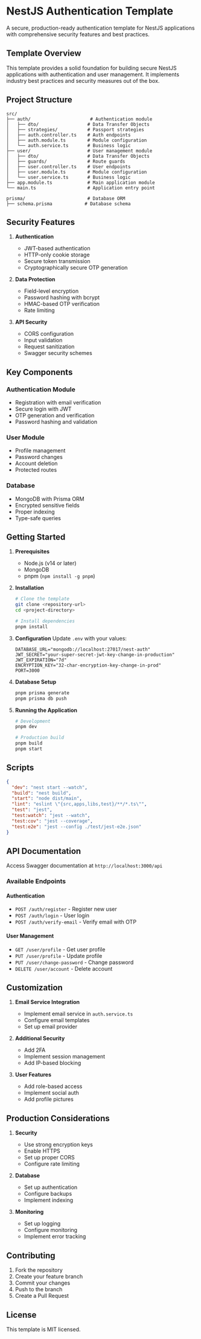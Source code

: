 # NestJS Authentication Template

A secure, production-ready authentication template for NestJS applications with comprehensive security features and best practices.

## Template Overview

This template provides a solid foundation for building secure NestJS applications with authentication and user management. It implements industry best practices and security measures out of the box.

## Project Structure

```
src/
├── auth/                      # Authentication module
│   ├── dto/                  # Data Transfer Objects
│   ├── strategies/           # Passport strategies
│   ├── auth.controller.ts    # Auth endpoints
│   ├── auth.module.ts        # Module configuration
│   └── auth.service.ts       # Business logic
├── user/                     # User management module
│   ├── dto/                  # Data Transfer Objects
│   ├── guards/               # Route guards
│   ├── user.controller.ts    # User endpoints
│   ├── user.module.ts        # Module configuration
│   └── user.service.ts       # Business logic
├── app.module.ts             # Main application module
└── main.ts                   # Application entry point

prisma/                       # Database ORM
├── schema.prisma            # Database schema
```

## Security Features

1. **Authentication**

   - JWT-based authentication
   - HTTP-only cookie storage
   - Secure token transmission
   - Cryptographically secure OTP generation

2. **Data Protection**

   - Field-level encryption
   - Password hashing with bcrypt
   - HMAC-based OTP verification
   - Rate limiting

3. **API Security**
   - CORS configuration
   - Input validation
   - Request sanitization
   - Swagger security schemes

## Key Components

### Authentication Module

- Registration with email verification
- Secure login with JWT
- OTP generation and verification
- Password hashing and validation

### User Module

- Profile management
- Password changes
- Account deletion
- Protected routes

### Database

- MongoDB with Prisma ORM
- Encrypted sensitive fields
- Proper indexing
- Type-safe queries

## Getting Started

1. **Prerequisites**

   - Node.js (v14 or later)
   - MongoDB
   - pnpm (`npm install -g pnpm`)

2. **Installation**

   ```bash
   # Clone the template
   git clone <repository-url>
   cd <project-directory>

   # Install dependencies
   pnpm install
   ```

3. **Configuration**
   Update `.env` with your values:

   ```env
   DATABASE_URL="mongodb://localhost:27017/nest-auth"
   JWT_SECRET="your-super-secret-jwt-key-change-in-production"
   JWT_EXPIRATION="7d"
   ENCRYPTION_KEY="32-char-encryption-key-change-in-prod"
   PORT=3000
   ```

4. **Database Setup**

   ```bash
   pnpm prisma generate
   pnpm prisma db push
   ```

5. **Running the Application**

   ```bash
   # Development
   pnpm dev

   # Production build
   pnpm build
   pnpm start
   ```

## Scripts

```json
{
  "dev": "nest start --watch",
  "build": "nest build",
  "start": "node dist/main",
  "lint": "eslint \"{src,apps,libs,test}/**/*.ts\"",
  "test": "jest",
  "test:watch": "jest --watch",
  "test:cov": "jest --coverage",
  "test:e2e": "jest --config ./test/jest-e2e.json"
}
```

## API Documentation

Access Swagger documentation at `http://localhost:3000/api`

### Available Endpoints

#### Authentication

- `POST /auth/register` - Register new user
- `POST /auth/login` - User login
- `POST /auth/verify-email` - Verify email with OTP

#### User Management

- `GET /user/profile` - Get user profile
- `PUT /user/profile` - Update profile
- `PUT /user/change-password` - Change password
- `DELETE /user/account` - Delete account

## Customization

1. **Email Service Integration**

   - Implement email service in `auth.service.ts`
   - Configure email templates
   - Set up email provider

2. **Additional Security**

   - Add 2FA
   - Implement session management
   - Add IP-based blocking

3. **User Features**
   - Add role-based access
   - Implement social auth
   - Add profile pictures

## Production Considerations

1. **Security**

   - Use strong encryption keys
   - Enable HTTPS
   - Set up proper CORS
   - Configure rate limiting

2. **Database**

   - Set up authentication
   - Configure backups
   - Implement indexing

3. **Monitoring**
   - Set up logging
   - Configure monitoring
   - Implement error tracking

## Contributing

1. Fork the repository
2. Create your feature branch
3. Commit your changes
4. Push to the branch
5. Create a Pull Request

## License

This template is MIT licensed.
